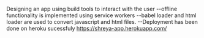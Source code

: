 Designing an app using build tools to interact with the user
--offline functionality is implemented using service workers
--babel loader and html loader are used to convert javascript and html files.
--Deployment has been done on heroku sucessfuly
https://shreya-app.herokuapp.com/
